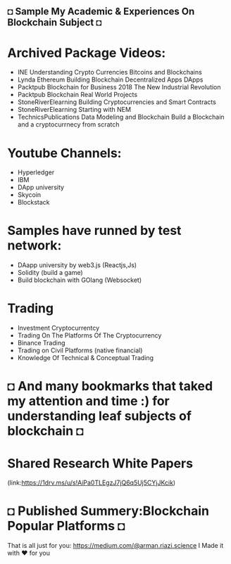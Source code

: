 ## ◘ Sample My Academic & Experiences On Blockchain Subject ◘

# Archived Package Videos:
- INE Understanding Crypto Currencies Bitcoins and Blockchains
- Lynda Ethereum Building Blockchain Decentralized Apps DApps
- Packtpub Blockchain for Business 2018 The New Industrial Revolution
- Packtpub Blockchain Real World Projects
- StoneRiverElearning Building Cryptocurrencies and Smart Contracts
- StoneRiverElearning Starting with NEM
- TechnicsPublications Data Modeling and Blockchain
Build a Blockchain and a cryptocurrnecy from scratch
# Youtube Channels:
- Hyperledger
- IBM 
- DApp university
- Skycoin
- Blockstack
# Samples have runned by test network:
- DAapp university by web3.js (Reactjs,Js)
- Solidity (build a game)
- Build blockchain with GOlang (Websocket)
# Trading
- Investment Cryptocurrentcy
- Trading On The Platforms Of The Cryptocurrency
- Binance Trading
- Trading on Civil Platforms (native financial)
- Knowledge Of Technical & Conceptual Trading
# ◘ And many bookmarks that taked my attention and time :) for understanding leaf subjects of blockchain ◘
# Shared Research White Papers
(link:https://1drv.ms/u/s!AiPa0TLEgzJ7jQ6q5Uj5CYjJKcik)

# ◘ Published Summery:Blockchain Popular Platforms ◘
That is all just for you:
https://medium.com/@arman.riazi.science
I Made it with ❤️ for you
